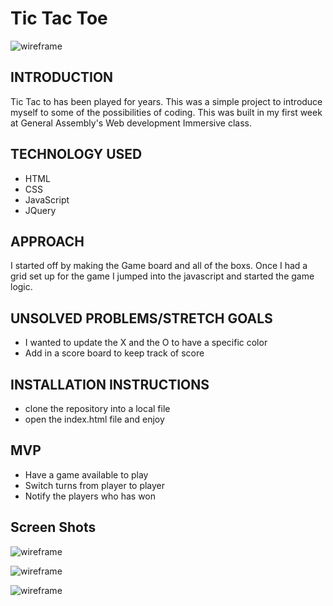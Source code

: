 # Tic Tac Toe

![wireframe](https://encrypted-tbn0.gstatic.com/images?q=tbn:ANd9GcQyba3bazf8n7u4lMXvp50YxDdKGkrxucbWyD4jLX4MJeR_a-k2wg)


## INTRODUCTION

Tic Tac to has been played for years. This was a simple project to introduce myself to some of the possibilities of coding. This was built in my first week at General Assembly's Web development Immersive class.



## TECHNOLOGY USED

* HTML
* CSS
* JavaScript
* JQuery



## APPROACH

I started off by making the Game board and all of the boxs. Once I had a grid set up for the game I jumped into the javascript and started the game logic.


## UNSOLVED PROBLEMS/STRETCH GOALS

* I wanted to update the X and the O to have a specific color
* Add in a score board to keep track of score

## INSTALLATION INSTRUCTIONS

* clone the repository into a local file
* open the index.html file and enjoy

## MVP

* Have a game available to play
* Switch turns from player to player
* Notify the players who has won

## Screen Shots

![wireframe](https://github.com/theamazingmrb/tictactoe/blob/master/screenShots/Screen%20Shot%202017-08-20%20at%202.56.23%20PM.png?raw=true)

![wireframe](https://github.com/theamazingmrb/tictactoe/blob/master/screenShots/Screen%20Shot%202017-08-20%20at%202.56.37%20PM.png?raw=true)

![wireframe](https://github.com/theamazingmrb/tictactoe/blob/master/screenShots/Screen%20Shot%202017-08-20%20at%202.57.57%20PM.png?raw=true)
